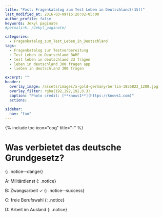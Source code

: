 ```yaml
---
title: "Post: Fragenkatalog zum Test Leben in Deutschland((15))"
last_modified_at: 2016-03-09T16:20:02-05:00
author_profile: false
keywords: Jekyl paginate
#permalink: /Jekyl_paginate/

categories:
  - Fragenkatalog_zum_Test_Leben_in_Deutschland 
tags:
  - Fragenkatalog zur Testvorbereitung
  - Test Leben in Deutschland BAMF
  - test leben in deutschland 33 fragen
  - leben in deutschland 300 fragen app
  - lieben in deutschland 300 fragen

excerpt: ""
header:
  overlay_image: /assets/images/a-gold-germany/berlin-1836822_1280.jpg
  overlay_filter: rgba(192,192,192,0.3)
  caption: "Photo credit: [**knows1**](https://knows1.com)"
  actions:
    
sidebar:
  nav: "foo"
---
```


{% include toc icon="cog" title="-" %}

# Was verbietet das deutsche Grundgesetz?
{: .notice--danger}

A: Militärdienst
 {: .notice}

B: Zwangsarbeit ✓
{: .notice--success}

C: freie Berufswahl
 {: .notice}

D: Arbeit im Ausland
 {: .notice}
